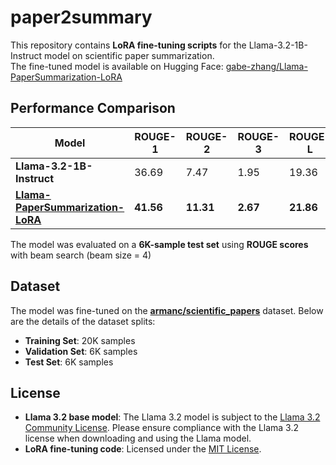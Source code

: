# paper2summary
This repository contains **LoRA fine-tuning scripts** for the Llama-3.2-1B-Instruct model on scientific paper summarization.  
The fine-tuned model is available on Hugging Face: [gabe-zhang/Llama-PaperSummarization-LoRA](https://huggingface.co/gabe-zhang/Llama-PaperSummarization-LoRA)


## **Performance Comparison**
| Model                     | ROUGE-1 | ROUGE-2 | ROUGE-3 | ROUGE-L |
|---------------------------|----------|----------|----------|----------|
| **Llama-3.2-1B-Instruct** | 36.69    | 7.47     | 1.95     | 19.36    |
| [**Llama-PaperSummarization-LoRA**](https://huggingface.co/gabe-zhang/Llama-PaperSummarization-LoRA) | **41.56** | **11.31** | **2.67** | **21.86** |

The model was evaluated on a **6K-sample test set** using **ROUGE scores** with beam search (beam size = 4)


## **Dataset**
The model was fine-tuned on the [**armanc/scientific_papers**](https://huggingface.co/datasets/armanc/scientific_papers) dataset. Below are the details of the dataset splits:
- **Training Set**: 20K samples
- **Validation Set**: 6K samples
- **Test Set**: 6K samples


## License 
- **Llama 3.2 base model**: The Llama 3.2 model is subject to the [Llama 3.2 Community License](https://www.llama.com/llama-downloads). Please ensure compliance with the Llama 3.2 license when downloading and using the Llama model.
- **LoRA fine-tuning code**: Licensed under the [MIT License](./LICENSE).
